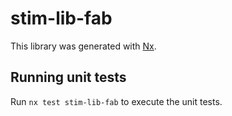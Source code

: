 # stim-lib-fab

This library was generated with [Nx](https://nx.dev).

## Running unit tests

Run `nx test stim-lib-fab` to execute the unit tests.
